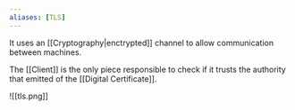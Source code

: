 ```yaml
---
aliases: [TLS]
---
```


It uses an [[Cryptography|enctrypted]] channel to allow communication between machines.

The [[Client]] is the only piece responsible to check if it trusts the authority that emitted of the [[Digital Certificate]].

![[tls.png]]